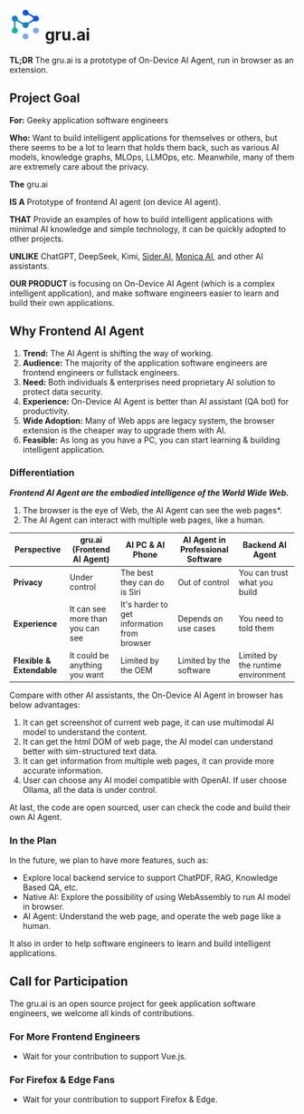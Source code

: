 # ![icon](./images/icons/gm_logo.svg "gru.ai") gru.ai

**TL;DR** The gru.ai is a prototype of On-Device AI Agent, run in browser as an extension.

## Project Goal
**For:** Geeky application software engineers

**Who:** Want to build intelligent applications for themselves or others, but there seems to be a lot to learn that holds them back, such as various AI models, knowledge graphs, MLOps, LLMOps, etc. Meanwhile, many of them are extremely care about the privacy.

**The** gru.ai

**IS A** Prototype of frontend AI agent (on device AI agent).

**THAT** Provide an examples of how to build intelligent applications with minimal AI knowledge and simple technology, it can be quickly adopted to other projects.

**UNLIKE** ChatGPT, DeepSeek, Kimi, [Sider.AI](https://sider.ai/), [Monica AI](https://monica.im/), and other AI assistants.

**OUR PRODUCT** is focusing on On-Device AI Agent (which is a complex intelligent application), and make software engineers easier to learn and build their own applications.

## Why Frontend AI Agent

1. **Trend:** The AI Agent is shifting the way of working.
2. **Audience:** The majority of the application software engineers are frontend engineers or fullstack engineers.
3. **Need:** Both individuals & enterprises need proprietary AI solution to protect data security.
4. **Experience:** On-Device AI Agent is better than AI assistant (QA bot) for productivity.
5. **Wide Adoption:** Many of Web apps are legacy system, the browser extension is the cheaper way to upgrade them with AI.
6. **Feasible:** As long as you have a PC, you can start learning & building intelligent application.

### Differentiation
***Frontend AI Agent are the embodied intelligence of the World Wide Web.***
1. The browser is the eye of Web, the AI Agent can see the web pages*.
2. The AI Agent can interact with multiple web pages, like a human.

| Perspective     | gru.ai (Frontend AI Agent)       | AI PC & AI Phone                            | AI Agent in Professional Software | Backend AI Agent                   |
|-----------------|----------------------------------|---------------------------------------------|-----------------------------------|------------------------------------|
| **Privacy**     | Under control                    | The best they can do is Siri                | Out of control                    | You can trust what you build       |
| **Experience**  | It can see more than you can see | It's harder to get information from browser | Depends on use cases              | You need to told them              |
| **Flexible & Extendable** | It could be anything you want    | Limited by the OEM                          | Limited by the software           | Limited by the runtime environment |

Compare with other AI assistants, the On-Device AI Agent in browser has below advantages:
1. It can get screenshot of current web page, it can use multimodal AI model to understand the content.
2. It can get the html DOM of web page, the AI model can understand better with sim-structured text data.
3. It can get information from multiple web pages, it can provide more accurate information.
4. User can choose any AI model compatible with OpenAI. If user choose Ollama, all the data is under control.

At last, the code are open sourced, user can check the code and build their own AI Agent.

### In the Plan
In the future, we plan to have more features, such as:
* Explore local backend service to support ChatPDF, RAG, Knowledge Based QA, etc.
* Native AI: Explore the possibility of using WebAssembly to run AI model in browser.
* AI Agent: Understand the web page, and operate the web page like a human.

It also in order to help software engineers to learn and build intelligent applications.

## Call for Participation
The gru.ai is an open source project for geek application software engineers, we welcome all kinds of contributions.

### For More Frontend Engineers
* Wait for your contribution to support Vue.js.

### For Firefox & Edge Fans
* Wait for your contribution to support Firefox & Edge.
